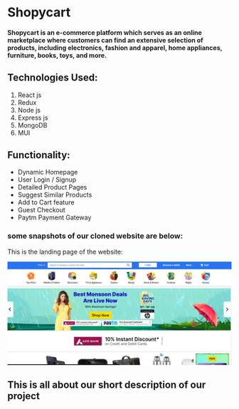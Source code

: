 # Shopycart
<h4>Shopycart is an e-commerce platform which serves as an online marketplace where customers can find an extensive selection of products,
  including electronics, fashion and apparel, home appliances, furniture, books, toys, and more. </h4>

## Technologies Used:
1. React js
2. Redux
3. Node js
4. Express js
5. MongoDB
6. MUI

## Functionality:

- Dynamic Homepage
- User Login / Signup
- Detailed Product Pages
- Suggest Similar Products
- Add to Cart feature
- Guest Checkout
- Paytm Payment Gateway


### some snapshots of our cloned website are below:

This is the landing page of the website:

![snap1](https://github.com/RahulGaurr/Shopycart/blob/master/server/Screenshot%20(3782).png?raw=true)



## This is all about our short description of our project

